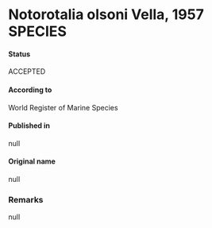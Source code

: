 Notorotalia olsoni Vella, 1957 SPECIES
=======

#### Status
ACCEPTED

#### According to
World Register of Marine Species

#### Published in
null

#### Original name
null

### Remarks
null